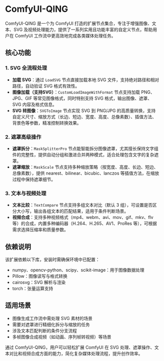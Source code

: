 # ComfyUI-QING

ComfyUI-QING 是一个为 ComfyUI 打造的扩展节点集合，专注于增强图像、文本、SVG 及视频处理能力，提供了一系列实用且功能丰富的自定义节点，帮助用户在 ComfyUI 工作流中更高效地完成各类媒体处理任务。


## 核心功能

### 1. SVG 全流程处理
- **加载 SVG**：通过 `LoadSVG` 节点直接加载本地 SVG 文件，支持绝对路径和相对路径，自动验证 SVG 格式有效性。
- **图像加载（支持SVG）**：`CustomLoadImageWithFormat` 节点支持加载 PNG、JPG、GIF 等常见图像格式，同时特别支持 SVG 格式，输出图像、遮罩、SVG 内容及格式信息。
- **SVG 转图像**：`SVGToImage` 节点实现 SVG 到 PNG/JPG 的高质量转换，支持自定义尺寸、缩放方式（长边、短边、宽度、高度、总像素数）、插值方法、背景色等参数，精准控制转换效果。


### 2. 遮罩高级操作
- **遮罩拆分**：`MaskSplitterPro` 节点能智能拆分图像遮罩，尤其擅长保持文字组件的完整性，提供自动分组和激进合并两种模式，适合处理包含文字的复杂遮罩。
- **遮罩缩放**：`MaskScale` 节点支持多种缩放策略（按宽度、高度、长边、短边、总像素数），提供 nearest、bilinear、bicubic、lanczos 等插值方法，在缩放过程中保持遮罩细节。


### 3. 文本与视频处理
- **文本比较**：`TextCompare` 节点支持多组文本对比（默认 3 组），可设置是否区分大小写，输出各组文本的匹配结果，适用于条件判断场景。
- **视频合成**：支持多种视频格式（mp4、webm、avi、mov、gif、mkv、flv 等）的合成，内置多种编码器（H.264、H.265、AV1、ProRes 等），可根据需求选择压缩率和质量参数。


## 依赖说明
该扩展依赖以下库，安装时需确保环境中已配置：
- numpy、opencv-python、scipy、scikit-image：用于图像数据处理
- Pillow：图像读写与格式转换
- cairosvg：SVG 解析与渲染
- torch：张量运算支持


## 适用场景
- 图像生成工作流中需处理 SVG 素材的场景
- 需要对遮罩进行精细化拆分与缩放的任务
- 涉及文本匹配判断的条件分支流程
- 多帧图像合成视频（如动画、序列帧转视频）等场景


通过 ComfyUI-QING，用户可以轻松扩展 ComfyUI 在 SVG 处理、遮罩操作、文本对比和视频合成方面的能力，简化复杂媒体处理流程，提升创作效率。
